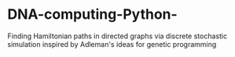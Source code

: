 # DNA-computing-Python-
Finding Hamiltonian paths in directed graphs via discrete stochastic simulation inspired by Adleman's ideas for genetic programming

